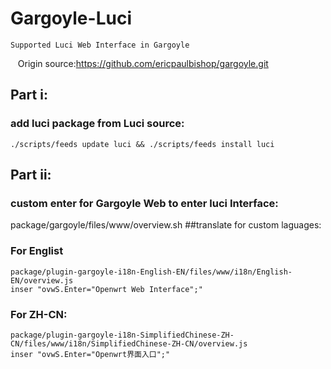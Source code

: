 # Gargoyle-Luci
    Supported Luci Web Interface in Gargoyle
    Origin source:https://github.com/ericpaulbishop/gargoyle.git
## Part ⅰ:
### add luci package from Luci source:
    ./scripts/feeds update luci && ./scripts/feeds install luci
## Part ⅱ:
### custom enter for Gargoyle Web to enter luci Interface:
  package/gargoyle/files/www/overview.sh
##translate for custom laguages:
### For Englist
    package/plugin-gargoyle-i18n-English-EN/files/www/i18n/English-EN/overview.js
    inser "ovwS.Enter="Openwrt Web Interface";" 
### For ZH-CN:
    package/plugin-gargoyle-i18n-SimplifiedChinese-ZH-CN/files/www/i18n/SimplifiedChinese-ZH-CN/overview.js
    inser "ovwS.Enter="Openwrt界面入口";" 

